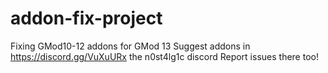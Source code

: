 # addon-fix-project
Fixing GMod10-12 addons for GMod 13
Suggest addons in https://discord.gg/VuXuURx the n0st4lg1c discord
Report issues there too!
